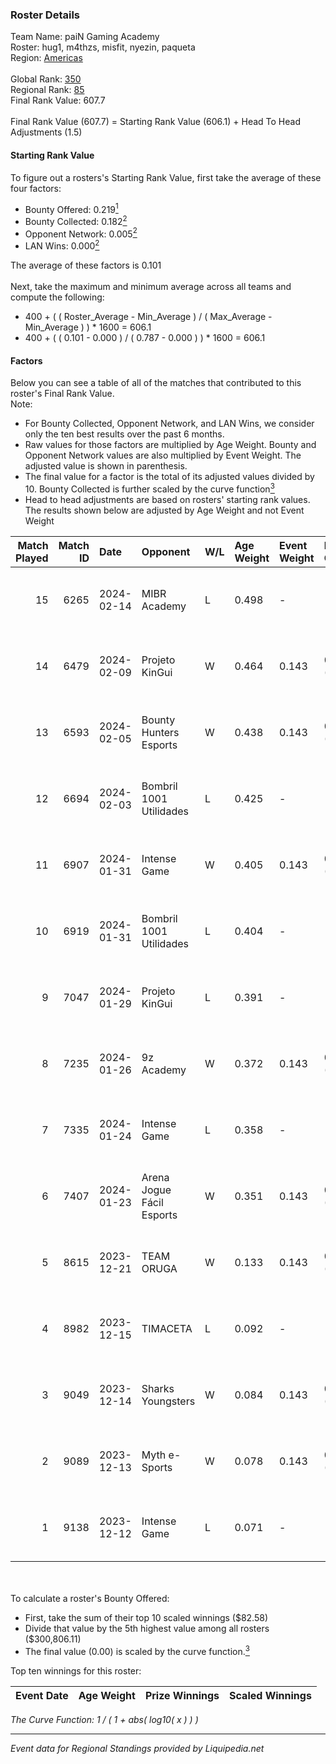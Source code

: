 ### Roster Details<br />
Team Name: paiN Gaming Academy<br />
Roster: hug1, m4thzs, misfit, nyezin, paqueta<br />
Region: [Americas]( ../standings_americas.md)<br />
<br />
Global Rank: [350](../standings_global.md)<br />
Regional Rank: [85]( ../standings_americas.md)<br />
Final Rank Value:  607.7<br />
<br />
Final Rank Value (607.7) = Starting Rank Value (606.1) + Head To Head Adjustments (1.5)<br />

#### Starting Rank Value<br />
To figure out a rosters's Starting Rank Value, first take the average of these four factors:<br />
- Bounty Offered: 0.219[<sup>1</sup>](#table2)
- Bounty Collected: 0.182[<sup>2</sup>](#table1)
- Opponent Network: 0.005[<sup>2</sup>](#table1)
- LAN Wins: 0.000[<sup>2</sup>](#table1)

The average of these factors is 0.101<br />
<br />
Next, take the maximum and minimum average across all teams and compute the following:<br />
- 400 + ( ( Roster_Average - Min_Average ) / ( Max_Average - Min_Average ) ) * 1600 = 606.1
- 400 + ( ( 0.101 - 0.000 ) / ( 0.787 - 0.000 ) ) * 1600 = 606.1


#### Factors<br />
Below you can see a table of all of the matches that contributed to this roster's Final Rank Value.<br />
Note:<br />

- For Bounty Collected, Opponent Network, and LAN Wins, we consider only the ten best results over the past 6 months.
- Raw values for those factors are multiplied by Age Weight. Bounty and Opponent Network values are also multiplied by Event Weight. The adjusted value is shown in parenthesis.
- The final value for a factor is the total of its adjusted values divided by 10. Bounty Collected is further scaled by the curve function[<sup>3</sup>](#curveFunction)
- Head to head adjustments are based on rosters' starting rank values. The results shown below are adjusted by Age Weight and not Event Weight
<span id="table1"></span><br />


| Match Played | Match ID | Date       | Opponent                  | W/L | Age Weight | Event Weight | Bounty Collected | Opponent Network | LAN Wins  | H2H Adj. | Roster                                |
| -: | -: | :- | :- | :- | :- | :- | :- | :- | :- | -: | :- |
|           15 |     6265 | 2024-02-14 | MIBR Academy              | L   | 0.498      | -            | -                | -                | -         |    -5.58 | hug1, m4thzs, misfit, nyezin, paqueta |
|           14 |     6479 | 2024-02-09 | Projeto KinGui            | W   | 0.464      | 0.143        | 0.000 (0.000)    | 0.021 (0.001)    | 0 (0.000) |     5.11 | hug1, misfit, nolkz, nyezin, paqueta  |
|           13 |     6593 | 2024-02-05 | Bounty Hunters Esports    | W   | 0.438      | 0.143        | 0.000 (0.000)    | 0.102 (0.006)    | 0 (0.000) |     5.43 | hug1, m4thzs, misfit, nyezin, paqueta |
|           12 |     6694 | 2024-02-03 | Bombril 1001 Utilidades   | L   | 0.425      | -            | -                | -                | -         |    -6.18 | hug1, m4thzs, misfit, nyezin, paqueta |
|           11 |     6907 | 2024-01-31 | Intense Game              | W   | 0.405      | 0.143        | 0.003 (0.000)    | 0.334 (0.019)    | 0 (0.000) |     8.07 | hug1, m4thzs, misfit, nyezin, paqueta |
|           10 |     6919 | 2024-01-31 | Bombril 1001 Utilidades   | L   | 0.404      | -            | -                | -                | -         |    -5.85 | hug1, m4thzs, misfit, nyezin, paqueta |
|            9 |     7047 | 2024-01-29 | Projeto KinGui            | L   | 0.391      | -            | -                | -                | -         |    -8.13 | hug1, m4thzs, misfit, nyezin, paqueta |
|            8 |     7235 | 2024-01-26 | 9z Academy                | W   | 0.372      | 0.143        | 0.002 (0.000)    | 0.311 (0.017)    | 0 (0.000) |     6.87 | hug1, m4thzs, misfit, nyezin, paqueta |
|            7 |     7335 | 2024-01-24 | Intense Game              | L   | 0.358      | -            | -                | -                | -         |    -5.88 | hug1, m4thzs, misfit, nyezin, paqueta |
|            6 |     7407 | 2024-01-23 | Arena Jogue Fácil Esports | W   | 0.351      | 0.143        | 0.000 (0.000)    | 0.038 (0.002)    | 0 (0.000) |     5.53 | hug1, m4thzs, misfit, nyezin, paqueta |
|            5 |     8615 | 2023-12-21 | TEAM ORUGA                | W   | 0.133      | 0.143        | 0.000 (0.000)    | 0.094 (0.002)    | 0 (0.000) |     2.07 | hug1, m4thzs, misfit, nyezin, paqueta |
|            4 |     8982 | 2023-12-15 | TIMACETA                  | L   | 0.092      | -            | -                | -                | -         |    -1.37 | hug1, m4thzs, misfit, nyezin, paqueta |
|            3 |     9049 | 2023-12-14 | Sharks Youngsters         | W   | 0.084      | 0.143        | 0.000 (0.000)    | 0.012 (0.000)    | 0 (0.000) |     1.30 | hug1, m4thzs, misfit, nyezin, paqueta |
|            2 |     9089 | 2023-12-13 | Myth e-Sports             | W   | 0.078      | 0.143        | 0.000 (0.000)    | 0.041 (0.000)    | 0 (0.000) |     1.26 | hug1, m4thzs, misfit, nyezin, paqueta |
|            1 |     9138 | 2023-12-12 | Intense Game              | L   | 0.071      | -            | -                | -                | -         |    -1.11 | hug1, m4thzs, misfit, nyezin, paqueta |

<br />
<span id="table2"></span><br />
To calculate a roster's Bounty Offered:<br />

- First, take the sum of their top 10 scaled winnings ($82.58)
- Divide that value by the 5th highest value among all rosters ($300,806.11)
- The final value (0.00) is scaled by the curve function.[<sup>3</sup>](#curveFunction)

Top ten winnings for this roster:<br />

| Event Date | Age Weight | Prize Winnings | Scaled Winnings |
| :- | -: | :- | :- |


<span id="curveFunction"></span>_The Curve Function: 1 / ( 1 + abs( log10( x ) ) )_<br />

---
_Event data for Regional Standings provided by Liquipedia.net_<br />
